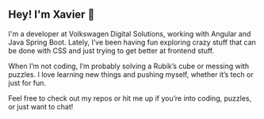 ## Hey! I'm Xavier 👋

I'm a developer at Volkswagen Digital Solutions, working with Angular and Java Spring Boot. Lately, I’ve been having fun exploring crazy stuff that can be done with CSS and just trying to get better at frontend stuff.

When I’m not coding, I’m probably solving a Rubik’s cube or messing with puzzles. I love learning new things and pushing myself, whether it’s tech or just for fun.

Feel free to check out my repos or hit me up if you’re into coding, puzzles, or just want to chat!
